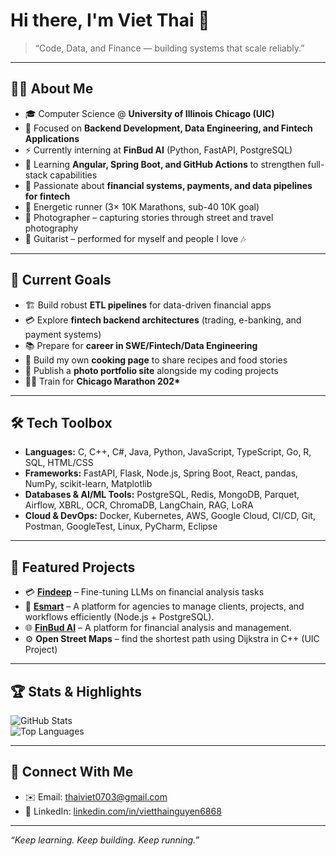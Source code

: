 # Hi there, I'm Viet Thai 👋  

> “Code, Data, and Finance — building systems that scale reliably.”  

---

## 👨‍💻 About Me  
- 🎓 Computer Science @ **University of Illinois Chicago (UIC)**  
- 🔭 Focused on **Backend Development, Data Engineering, and Fintech Applications**  
- ⚡ Currently interning at **FinBud AI** (Python, FastAPI, PostgreSQL)
- 🌱 Learning **Angular, Spring Boot, and GitHub Actions** to strengthen full-stack capabilities  
- 💸 Passionate about **financial systems, payments, and data pipelines for fintech**  
- 🎽 Energetic runner (3× 10K Marathons, sub-40 10K goal)
- 📸 Photographer – capturing stories through street and travel photography 
- 🎸 Guitarist – performed for myself and people I love 🎶  

---

## 🚀 Current Goals  
- 🏗 Build robust **ETL pipelines** for data-driven financial apps  
- 💳 Explore **fintech backend architectures** (trading, e-banking, and payment systems)  
- 📚 Prepare for **career in SWE/Fintech/Data Engineering**
- 🍳 Build my own **cooking page** to share recipes and food stories
- 📸 Publish a **photo portfolio site** alongside my coding projects
- 🏃‍♂️ Train for **Chicago Marathon 202\***  

---

## 🛠️ Tech Toolbox  
- **Languages:** C, C++, C#, Java, Python, JavaScript, TypeScript, Go, R, SQL, HTML/CSS
- **Frameworks:** FastAPI, Flask, Node.js, Spring Boot, React, pandas, NumPy, scikit-learn, Matplotlib  
- **Databases & AI/ML Tools:** PostgreSQL, Redis, MongoDB, Parquet, Airflow, XBRL, OCR, ChromaDB, LangChain, RAG, LoRA
- **Cloud & DevOps:** Docker, Kubernetes, AWS, Google Cloud, CI/CD, Git, Postman, GoogleTest, Linux, PyCharm, Eclipse
---

## 📂 Featured Projects  
- 💳 **[Findeep](https://github.com/AlgoriThai07/Findeep)** – Fine-tuning LLMs on financial analysis tasks
- 🔑 **[Esmart](https://github.com/tridinhbui/esmart-solutions-agency)** – A platform for agencies to manage clients, projects, and workflows efficiently (Node.js + PostgreSQL).  
- 🌐 **[FinBud AI](https://github.com/finbud2024/Finbud)** – A platform for financial analysis and management.  
- ⚙️ **Open Street Maps** – find the shortest path using Dijkstra in C++ (UIC Project)  
---

## 🏆 Stats & Highlights  
![GitHub Stats](https://github-readme-stats.vercel.app/api?username=AlgoriThai07&show_icons=true&theme=tokyonight)  
![Top Languages](https://github-readme-stats.vercel.app/api/top-langs/?username=AlgoriThai07&layout=compact&theme=tokyonight)  

---

## 🤝 Connect With Me  
- ✉️ Email: thaiviet0703@gmail.com    
- 💼 LinkedIn: [linkedin.com/in/vietthainguyen6868](#)  

---

*“Keep learning. Keep building. Keep running.”*  
